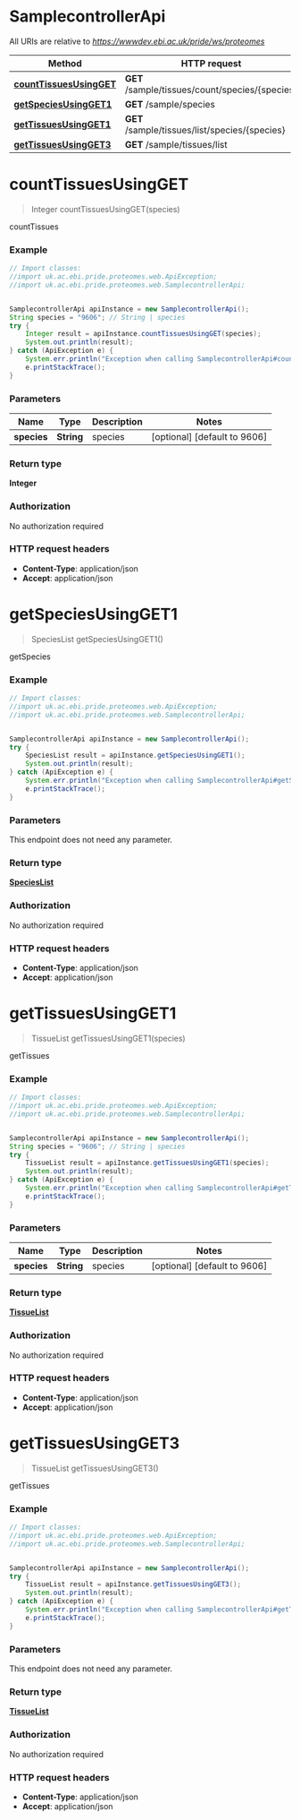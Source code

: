 # SamplecontrollerApi

All URIs are relative to *https://wwwdev.ebi.ac.uk/pride/ws/proteomes*

Method | HTTP request | Description
------------- | ------------- | -------------
[**countTissuesUsingGET**](SamplecontrollerApi.md#countTissuesUsingGET) | **GET** /sample/tissues/count/species/{species} | countTissues
[**getSpeciesUsingGET1**](SamplecontrollerApi.md#getSpeciesUsingGET1) | **GET** /sample/species | getSpecies
[**getTissuesUsingGET1**](SamplecontrollerApi.md#getTissuesUsingGET1) | **GET** /sample/tissues/list/species/{species} | getTissues
[**getTissuesUsingGET3**](SamplecontrollerApi.md#getTissuesUsingGET3) | **GET** /sample/tissues/list | getTissues


<a name="countTissuesUsingGET"></a>
# **countTissuesUsingGET**
> Integer countTissuesUsingGET(species)

countTissues

### Example
```java
// Import classes:
//import uk.ac.ebi.pride.proteomes.web.ApiException;
//import uk.ac.ebi.pride.proteomes.web.SamplecontrollerApi;


SamplecontrollerApi apiInstance = new SamplecontrollerApi();
String species = "9606"; // String | species
try {
    Integer result = apiInstance.countTissuesUsingGET(species);
    System.out.println(result);
} catch (ApiException e) {
    System.err.println("Exception when calling SamplecontrollerApi#countTissuesUsingGET");
    e.printStackTrace();
}
```

### Parameters

Name | Type | Description  | Notes
------------- | ------------- | ------------- | -------------
 **species** | **String**| species | [optional] [default to 9606]

### Return type

**Integer**

### Authorization

No authorization required

### HTTP request headers

 - **Content-Type**: application/json
 - **Accept**: application/json

<a name="getSpeciesUsingGET1"></a>
# **getSpeciesUsingGET1**
> SpeciesList getSpeciesUsingGET1()

getSpecies

### Example
```java
// Import classes:
//import uk.ac.ebi.pride.proteomes.web.ApiException;
//import uk.ac.ebi.pride.proteomes.web.SamplecontrollerApi;


SamplecontrollerApi apiInstance = new SamplecontrollerApi();
try {
    SpeciesList result = apiInstance.getSpeciesUsingGET1();
    System.out.println(result);
} catch (ApiException e) {
    System.err.println("Exception when calling SamplecontrollerApi#getSpeciesUsingGET1");
    e.printStackTrace();
}
```

### Parameters
This endpoint does not need any parameter.

### Return type

[**SpeciesList**](SpeciesList.md)

### Authorization

No authorization required

### HTTP request headers

 - **Content-Type**: application/json
 - **Accept**: application/json

<a name="getTissuesUsingGET1"></a>
# **getTissuesUsingGET1**
> TissueList getTissuesUsingGET1(species)

getTissues

### Example
```java
// Import classes:
//import uk.ac.ebi.pride.proteomes.web.ApiException;
//import uk.ac.ebi.pride.proteomes.web.SamplecontrollerApi;


SamplecontrollerApi apiInstance = new SamplecontrollerApi();
String species = "9606"; // String | species
try {
    TissueList result = apiInstance.getTissuesUsingGET1(species);
    System.out.println(result);
} catch (ApiException e) {
    System.err.println("Exception when calling SamplecontrollerApi#getTissuesUsingGET1");
    e.printStackTrace();
}
```

### Parameters

Name | Type | Description  | Notes
------------- | ------------- | ------------- | -------------
 **species** | **String**| species | [optional] [default to 9606]

### Return type

[**TissueList**](TissueList.md)

### Authorization

No authorization required

### HTTP request headers

 - **Content-Type**: application/json
 - **Accept**: application/json

<a name="getTissuesUsingGET3"></a>
# **getTissuesUsingGET3**
> TissueList getTissuesUsingGET3()

getTissues

### Example
```java
// Import classes:
//import uk.ac.ebi.pride.proteomes.web.ApiException;
//import uk.ac.ebi.pride.proteomes.web.SamplecontrollerApi;


SamplecontrollerApi apiInstance = new SamplecontrollerApi();
try {
    TissueList result = apiInstance.getTissuesUsingGET3();
    System.out.println(result);
} catch (ApiException e) {
    System.err.println("Exception when calling SamplecontrollerApi#getTissuesUsingGET3");
    e.printStackTrace();
}
```

### Parameters
This endpoint does not need any parameter.

### Return type

[**TissueList**](TissueList.md)

### Authorization

No authorization required

### HTTP request headers

 - **Content-Type**: application/json
 - **Accept**: application/json

